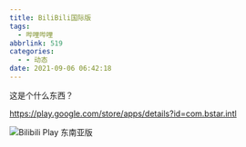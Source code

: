 ```yaml
---
title: BiliBili国际版
tags:
  - 哔哩哔哩
abbrlink: 519
categories:
  - - 动态
date: 2021-09-06 06:42:18
---
```


这是个什么东西？

<https://play.google.com/store/apps/details?id=com.bstar.intl>

![Bilibili Play 东南亚版](https://z3.ax1x.com/2021/09/06/hfNdjP.jpg)
